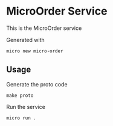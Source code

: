 # MicroOrder Service

This is the MicroOrder service

Generated with

```
micro new micro-order
```

## Usage

Generate the proto code

```
make proto
```

Run the service

```
micro run .
```